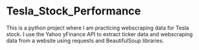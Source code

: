 # Tesla_Stock_Performance
This is a python project where I am practicing webscraping data for 
Tesla stock. I use the Yahoo yFinance API to extract ticker data and
webscraping data from a website using requests and BeautifulSoup libraries.
